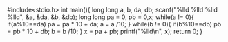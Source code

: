 #include<stdio.h>
int main(){
    long long a, b, da, db;
    scanf("%lld %lld %lld %lld", &a, &da, &b, &db);
    long long  pa = 0, pb = 0,x;
    while(a != 0){
        if(a%10==da) pa = pa * 10 + da;
        a = a /10;
    }
    while(b != 0){
        if(b%10==db) pb = pb * 10 + db;
        b = b /10;
    }
    x =  pa + pb;
    printf("%lld\n", x);
    return 0;
} 
